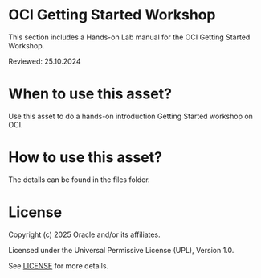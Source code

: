# OCI Getting Started Workshop

This section includes a Hands-on Lab manual for the OCI Getting Started Workshop.

Reviewed: 25.10.2024

# When to use this asset?

Use this asset to do a hands-on introduction Getting Started workshop on OCI.

# How to use this asset?

The details can be found in the files folder.

# License

Copyright (c) 2025 Oracle and/or its affiliates.

Licensed under the Universal Permissive License (UPL), Version 1.0.

See [LICENSE](https://github.com/oracle-devrel/technology-engineering/blob/main/LICENSE) for more details.
